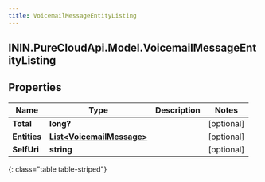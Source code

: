 ```yaml
---
title: VoicemailMessageEntityListing
---
```

## ININ.PureCloudApi.Model.VoicemailMessageEntityListing

## Properties

|Name | Type | Description | Notes|
|------------ | ------------- | ------------- | -------------|
| **Total** | **long?** |  | [optional] |
| **Entities** | [**List&lt;VoicemailMessage&gt;**](VoicemailMessage.html) |  | [optional] |
| **SelfUri** | **string** |  | [optional] |
{: class="table table-striped"}


